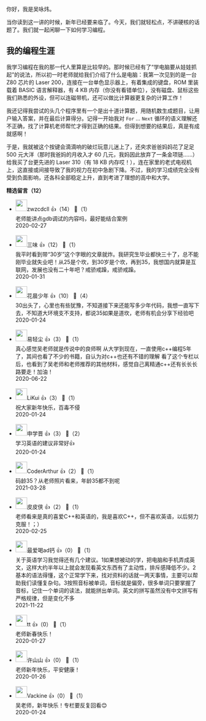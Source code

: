 你好，我是吴咏炜。

当你读到这一讲的时候，新年已经要来临了。今天，我们就轻松点，不讲硬核的话题了。我们就一起闲聊一下如何学习编程。

## 我的编程生涯

我学习编程在我的那一代人里算是比较早的。那时候已经有了“学电脑要从娃娃抓起”的说法，所以初一时老师就给我们介绍了什么是电脑：我第一次见到的是一台 Z80 芯片的 Laser 200，连接在一台单色显示器上，有着集成的键盘，ROM 里装载着 BASIC 语言解释器，有 4 KB 内存（你没有看错单位），没有磁盘、鼠标这些我们熟悉的外设，但可以连磁带机，还可以做比计算器更复杂的计算工作！

我还记得我尝试的头几个程序里有一个是出十道计算题，用随机数生成题目，让用户输入答案，并在最后计算得分。记得一开始我对 `For` … `Next` 循环的语义理解还不正确，找了计算机老师帮忙才得到正确的结果。但得到想要的结果后，真是有成就感啊！

于是，我就被这个按键会滴滴响的破烂玩意儿迷上了，还央求爸爸妈妈花了足足 500 元大洋（那时我爸妈的月收入才 60 几元，我妈因此放弃了一条金项链……）给我买了台更先进的 Laser 310（有 18 KB 内存哎！），连在家里的老式电视机上，这直接或间接导致了我的视力在初中急剧下降。不过，我的学习成绩完全没有受到负面影响，还各科全部稳定上升，直到考进了理想的高中和大学。
<div><strong>精选留言（12）</strong></div><ul>
<li><img src="https://thirdwx.qlogo.cn/mmopen/vi_32/DYAIOgq83epP5Dice9jZ9Kkfy32F2qnpuH5Y1uoeibXIpu8870iaVibIPPB8yeNr35PCuicZHxe2uicI7NwrV8yia4mWA/132" width="30px"><span>zwzcdcll</span> 👍（14） 💬（1）<div>老师能讲点gdb调试的内容吗，最好能结合案例</div>2020-02-27</li><br/><li><img src="https://static001.geekbang.org/account/avatar/00/14/c9/e3/28c16afa.jpg" width="30px"><span>三味</span> 👍（12） 💬（1）<div>我平时看到带“30岁”这个字眼的文章就炸。我研究生毕业都快三十了，总不能刚毕业就失业吧！从25是个坎，到30岁是个坎，再到35，我想国内就算是互联网，发展也没有二十年吧？戒骄戒躁，戒骄戒躁。</div>2020-01-31</li><br/><li><img src="https://static001.geekbang.org/account/avatar/00/10/c4/eb/2285a345.jpg" width="30px"><span>花晨少年</span> 👍（10） 💬（4）<div>30出头了，心里也有些犹豫，不知道接下来还能写多少年代码，我想一直写下去，不知道大环境支不支持，都说35如果是道坎，老师有机会分享下经验吧</div>2020-01-24</li><br/><li><img src="https://static001.geekbang.org/account/avatar/00/11/58/2c/92c7ce3b.jpg" width="30px"><span>易轻尘</span> 👍（3） 💬（1）<div>真心感觉吴老师就是传说中的良师啊
从大学到现在，一直使用c++编程5年了，其间也看了不少的书籍，自认为对c++也还有不错的理解
看了这个专栏以后，也看到了吴老师和老师推荐的其他材料，感觉自己离精通c++还有长长长路要走！加油！</div>2020-06-22</li><br/><li><img src="https://static001.geekbang.org/account/avatar/00/16/dc/4a/0f56e0ad.jpg" width="30px"><span>LiKui</span> 👍（3） 💬（1）<div>祝大家新年快乐，百毒不侵</div>2020-01-24</li><br/><li><img src="https://static001.geekbang.org/account/avatar/00/1a/af/0e/ac955022.jpg" width="30px"><span>申学晋</span> 👍（3） 💬（2）<div>学习英语的建议非常好👍</div>2020-01-24</li><br/><li><img src="https://static001.geekbang.org/account/avatar/00/18/cc/91/d56a81af.jpg" width="30px"><span>CoderArthur</span> 👍（2） 💬（1）<div>码龄35？从老师照片看来，年龄35都不到呢</div>2021-03-28</li><br/><li><img src="https://static001.geekbang.org/account/avatar/00/13/33/a2/6c0ffc15.jpg" width="30px"><span>皮皮侠</span> 👍（2） 💬（1）<div>老师看来是真的喜爱C++和英语的，我是喜欢C++，但不喜欢英语，以后努力克服！；）</div>2020-02-25</li><br/><li><img src="https://static001.geekbang.org/account/avatar/00/20/35/40/9683327f.jpg" width="30px"><span>最爱喝ad钙</span> 👍（0） 💬（1）<div>关于英语学习我觉得还有几个建议。1如果想被动的学，把电脑和手机弄成英文，这样大约半年以上就会发现看英文东西有了主动性，排斥感降低不少。2基本的语法得懂，这个正常学下来，找对资料的话就一两天事情，主要可以帮助我们读懂复杂句。3按照音标被单词，音标就是偏旁，很多单词只要掌握了音标，记住一个单词的读法，就能拼出单词。英文的拼写虽然没有中文拼写有严格规律，但是变化不多</div>2021-11-22</li><br/><li><img src="https://static001.geekbang.org/account/avatar/00/16/bc/25/1c92a90c.jpg" width="30px"><span>tt</span> 👍（0） 💬（1）<div>老师新春快乐！</div>2020-01-27</li><br/><li><img src="https://static001.geekbang.org/account/avatar/00/12/f2/2b/7d9751bb.jpg" width="30px"><span>许山山</span> 👍（0） 💬（1）<div>老师新年快乐，平安健康！</div>2020-01-26</li><br/><li><img src="https://static001.geekbang.org/account/avatar/00/11/63/84/f45c4af9.jpg" width="30px"><span>Vackine</span> 👍（0） 💬（1）<div>吴老师，新年快乐！专栏要反复回看😊</div>2020-01-24</li><br/>
</ul>